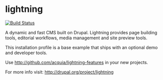 lightning
=========
[![Build Status](https://travis-ci.org/acquia/lightning.svg?branch=7.x-1.x)](https://travis-ci.org/acquia/lightning)

A dynamic and fast CMS built on Drupal. Lightning provides page building tools, editorial workflows, media management and site preview tools.

This installation profile is a base example that ships with an optional demo and developer tools.

Use http://github.com/acquia/lightning-features in your new projects.

For more info visit: http://drupal.org/project/lightning
